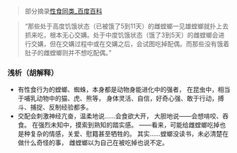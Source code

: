 >部分摘录[性食同类_百度百科](https://baike.baidu.com/item/性食同类/2603650)

>“那些处于高度饥饿状态（已被饿了5到11天）的雌螳螂一见雄螳螂就扑上去抓来吃，根本无心交媾。处于中度饥饿状态（饿了3到5天）的雌螳螂会进行交媾，但在交媾过程中或在交媾之后，会试图吃掉配偶。而那些没有饿着肚子的雌螳螂则并不想吃配偶。”

### 浅析（胡解释）
- 有性食行为的螳螂、蜘蛛，本身都是动物身能进化中的强者，
在昆虫中，相当于哺乳动物中的猫、虎、熊等，
身体灵活、自信，好奇心强、敢于行动，搏斗、捕捉、反制经验都多。
- 交配会刺激神经亢奋，温柔地说……会食欲大开，
大胆地说——会想啃咬、吞食。
在强烈未知中，摸索到熟知的踏实感。
——看来，可能给雌螳螂吃掉也是种复杂的情感，关爱、慰籍甚至牺牲的。
其实……螳螂没读书，未必清楚在做什么奇怪的事，
雌螳螂以为自己在被吃掉也说不定。
